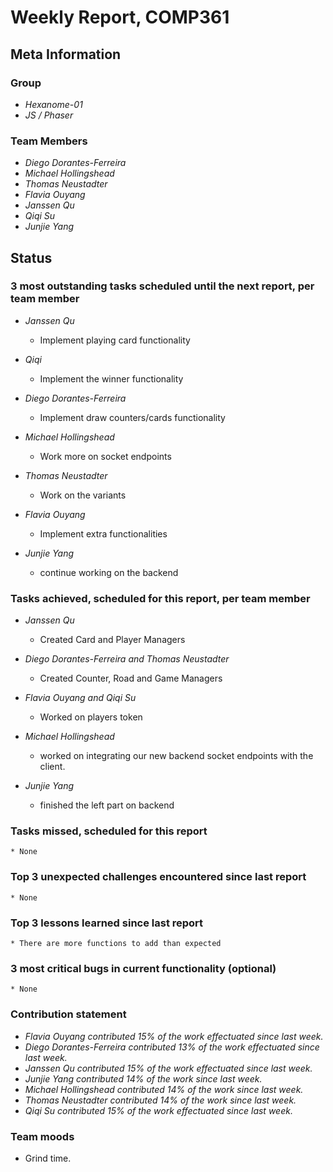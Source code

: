 # Weekly Report, COMP361

## Meta Information

### Group

 * *Hexanome-01*
 * *JS / Phaser*

### Team Members

 * *Diego Dorantes-Ferreira*
 * *Michael Hollingshead*
 * *Thomas Neustadter*
 * *Flavia Ouyang*
 * *Janssen Qu*
 * *Qiqi Su*
 * *Junjie Yang*

## Status

### 3 most outstanding tasks scheduled until the next report, per team member

* *Janssen Qu*
    * Implement playing card functionality

* *Qiqi*
    * Implement the winner functionality

* *Diego Dorantes-Ferreira*
    * Implement draw counters/cards functionality

* *Michael Hollingshead*
    * Work more on socket endpoints

* *Thomas Neustadter*
  * Work on the variants

* *Flavia Ouyang*
  * Implement extra functionalities

* *Junjie Yang*
  * continue working on the backend

### Tasks achieved, scheduled for this report, per team member

* *Janssen Qu*
    * Created Card and Player Managers

* *Diego Dorantes-Ferreira and Thomas Neustadter*
    * Created Counter, Road and Game Managers 

 * *Flavia Ouyang and Qiqi Su*
    * Worked on players token 
    
 * *Michael Hollingshead*
    * worked on integrating our new backend socket endpoints with the client.

 * *Junjie Yang*
    * finished the left part on backend

### Tasks missed, scheduled for this report

    * None

### Top 3 unexpected challenges encountered since last report

    * None

### Top 3 lessons learned since last report

    * There are more functions to add than expected

### 3 most critical bugs in current functionality (optional)

    * None


### Contribution statement

 * *Flavia Ouyang contributed 15% of the work effectuated since last week.*
 * *Diego Dorantes-Ferreira contributed 13% of the work effectuated since last week.*
 * *Janssen Qu contributed 15% of the work effectuated since last week.*
 * *Junjie Yang contributed 14% of the work since last week.*
 * *Michael Hollingshead contributed 14% of the work since last week.*
 * *Thomas Neustadter contributed 14% of the work since last week.*
 * *Qiqi Su contributed 15% of the work effectuated since last week.*

### Team moods

 * Grind time.
